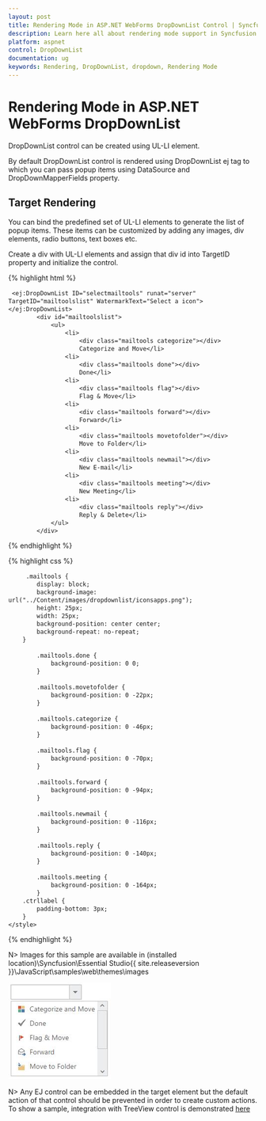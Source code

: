 ```yaml
---
layout: post
title: Rendering Mode in ASP.NET WebForms DropDownList Control | Syncfusion
description: Learn here all about rendering mode support in Syncfusion Essential ASP.NET WebForms DropDownList control, its elements, and more.
platform: aspnet
control: DropDownList
documentation: ug
keywords: Rendering, DropDownList, dropdown, Rendering Mode
---
```


# Rendering Mode in ASP.NET WebForms DropDownList

DropDownList control can be created using UL-LI element. 

By default DropDownList control is rendered using DropDownList ej tag to which you can pass popup items using DataSource and DropDownMapperFields property. 

## Target Rendering

You can bind the predefined set of UL-LI elements to generate the list of popup items. These items can be customized by adding any images, div elements, radio buttons, text boxes etc.

Create a div with UL-LI elements and assign that div id into TargetID property and initialize the control.

{% highlight html %}

	 <ej:DropDownList ID="selectmailtools" runat="server" TargetID="mailtoolslist" WatermarkText="Select a icon"></ej:DropDownList>
            <div id="mailtoolslist">
                <ul>
                    <li>
                        <div class="mailtools categorize"></div>
                        Categorize and Move</li>
                    <li>
                        <div class="mailtools done"></div>
                        Done</li>
                    <li>
                        <div class="mailtools flag"></div>
                        Flag & Move</li>
                    <li>
                        <div class="mailtools forward"></div>
                        Forward</li>
                    <li>
                        <div class="mailtools movetofolder"></div>
                        Move to Folder</li>
                    <li>
                        <div class="mailtools newmail"></div>
                        New E-mail</li>
                    <li>
                        <div class="mailtools meeting"></div>
                        New Meeting</li>
                    <li>
                        <div class="mailtools reply"></div>
                        Reply & Delete</li>
                </ul>
            </div>
	
{% endhighlight %}

{% highlight css %}

    	 .mailtools {
            display: block;
            background-image: url("../Content/images/dropdownlist/iconsapps.png");
            height: 25px;
            width: 25px;
            background-position: center center;
            background-repeat: no-repeat;
        }

            .mailtools.done {
                background-position: 0 0;
            }

            .mailtools.movetofolder {
                background-position: 0 -22px;
            }

            .mailtools.categorize {
                background-position: 0 -46px;
            }

            .mailtools.flag {
                background-position: 0 -70px;
            }

            .mailtools.forward {
                background-position: 0 -94px;
            }

            .mailtools.newmail {
                background-position: 0 -116px;
            }

            .mailtools.reply {
                background-position: 0 -140px;
            }

            .mailtools.meeting {
                background-position: 0 -164px;
            }
        .ctrllabel {
            padding-bottom: 3px;
        }
    </style>

{% endhighlight %}


N> Images for this sample are available in (installed location)\Syncfusion\Essential Studio\{{ site.releaseversion }}\JavaScript\samples\web\themes\images<br/>
	
	
![Rendering Mode in ASP.NET WebForms DropDownList](RenderingMode_images/RenderingMode_img1.jpeg)

N> Any EJ control can be embedded in the target element but the default action of that control should be prevented in order to create custom actions. To show a sample, integration with TreeView control is demonstrated [here](http://mvc.syncfusion.com/demos/web/dropdownlist/integrationwithwidgets)
